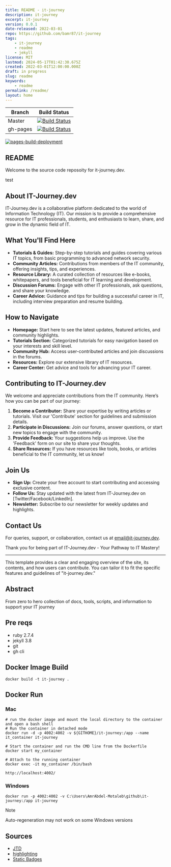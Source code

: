 ```yaml
---
title: README - it-journey
description: it-journey
excerpt: it-journey
version: 0.0.1
date-released: 2022-03-01
repo: https://github.com/bamr87/it-journey
tags:
    - it-journey
    - readme
    - jekyll
license: MIT
lastmod: 2024-05-17T01:42:30.675Z
created: 2022-03-01T12:00:00.000Z
draft: in progress
slug: readme
keywords:
    - readme
permalink: /readme/
layout: home
---
```



Branch | Build Status
---------|---------
Master | [![Build Status](https://app.travis-ci.com/bamr87/it-journey.svg?branch=master)](https://app.travis-ci.com/bamr87/it-journey)
gh-pages | [![Build Status](https://app.travis-ci.com/bamr87/it-journey.svg?branch=gh-pages)](https://app.travis-ci.com/bamr87/it-journey)

[![pages-build-deployment](https://github.com/bamr87/it-journey/actions/workflows/pages/pages-build-deployment/badge.svg?branch=gh-pages)](https://github.com/bamr87/it-journey/actions/workflows/pages/pages-build-deployment)

## README

Welcome to the source code reposoity for it-journey.dev.
 
test

## About IT-Journey.dev

IT-Journey.dev is a collaborative platform dedicated to the world of Information Technology (IT). Our mission is to provide a comprehensive resource for IT professionals, students, and enthusiasts to learn, share, and grow in the dynamic field of IT.

## What You'll Find Here

- **Tutorials & Guides:** Step-by-step tutorials and guides covering various IT topics, from basic programming to advanced network security.
- **Community Articles:** Contributions from members of the IT community, offering insights, tips, and experiences.
- **Resource Library:** A curated collection of resources like e-books, whitepapers, and tools beneficial for IT learning and development.
- **Discussion Forums:** Engage with other IT professionals, ask questions, and share your knowledge.
- **Career Advice:** Guidance and tips for building a successful career in IT, including interview preparation and resume building.

## How to Navigate

- **Homepage:** Start here to see the latest updates, featured articles, and community highlights.
- **Tutorials Section:** Categorized tutorials for easy navigation based on your interests and skill level.
- **Community Hub:** Access user-contributed articles and join discussions in the forums.
- **Resources:** Explore our extensive library of IT resources.
- **Career Center:** Get advice and tools for advancing your IT career.

## Contributing to IT-Journey.dev

We welcome and appreciate contributions from the IT community. Here’s how you can be part of our journey:

1. **Become a Contributor:** Share your expertise by writing articles or tutorials. Visit our 'Contribute' section for guidelines and submission details.
2. **Participate in Discussions:** Join our forums, answer questions, or start new topics to engage with the community.
3. **Provide Feedback:** Your suggestions help us improve. Use the 'Feedback' form on our site to share your thoughts.
4. **Share Resources:** If you have resources like tools, books, or articles beneficial to the IT community, let us know!

## Join Us

- **Sign Up:** Create your free account to start contributing and accessing exclusive content.
- **Follow Us:** Stay updated with the latest from IT-Journey.dev on [Twitter/Facebook/LinkedIn].
- **Newsletter:** Subscribe to our newsletter for weekly updates and highlights.

## Contact Us

For queries, support, or collaboration, contact us at [email@it-journey.dev](mailto:email@it-journey.dev).

Thank you for being part of IT-Journey.dev - Your Pathway to IT Mastery!

---

This template provides a clear and engaging overview of the site, its contents, and how users can contribute. You can tailor it to fit the specific features and guidelines of "it-journey.dev."


## Abstract

From zero to hero collection of docs, tools, scripts, and information to support your IT journey

## Pre reqs

* ruby 2.7.4
* jekyll 3.8
* git
* gh cli

## Docker Image Build

```shell
docker build -t it-journey .
```

## Docker Run
<!-- TODO: combine windows and mac commands -->

### Mac

```shell
# run the docker image and mount the local directory to the container and open a bash shell
# Run the container in detached mode
docker run -d -p 4002:4002 -v ${GITHOME}/it-journey:/app --name it_container it-journey

# Start the container and run the CMD line from the Dockerfile
docker start my_container

# Attach to the running container
docker exec -it my_container /bin/bash

```

```shell
http://localhost:4002/
```

### Windows

<!-- TODO: Check on windows docker bug "Auto-regeneration may not work on some Windows versions."-->

```shell
docker run -p 4002:4002 -v C:\Users\AmrAbdel-Motaleb\github\it-journey:/app it-journey
```

> [!NOTE]
> Auto-regeneration may not work on some Windows versions

## Sources

* [JTD](https://just-the-docs.github.io/just-the-docs/)
* [highlighting](https://jun711.github.io/web/how-to-highlight-code-on-a-Jekyll-site-syntax-highlighting/)
* [Static Badges](https://shields.io/badges)